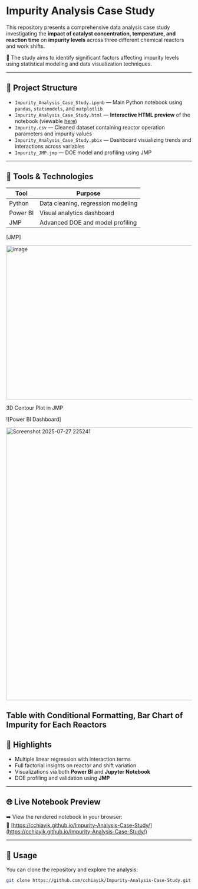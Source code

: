 # Impurity Analysis Case Study

This repository presents a comprehensive data analysis case study investigating the **impact of catalyst concentration, temperature, and reaction time** on **impurity levels** across three different chemical reactors and work shifts.

🔬 The study aims to identify significant factors affecting impurity levels using statistical modeling and data visualization techniques.

---

## 📁 Project Structure

- `Impurity_Analysis_Case_Study.ipynb` — Main Python notebook using `pandas`, `statsmodels`, and `matplotlib`
- `Impurity_Analysis_Case_Study.html` — **Interactive HTML preview** of the notebook (viewable [here](https://cchiayik.github.io/Impurity-Analysis-Case-Study/))
- `Impurity.csv` — Cleaned dataset containing reactor operation parameters and impurity values
- `Impurity_Analysis_Case_Study.pbix` — Dashboard visualizing trends and interactions across variables
- `Impurity_JMP.jmp` — DOE model and profiling using JMP

---

## 🚀 Tools & Technologies

| Tool         | Purpose                               |
|--------------|----------------------------------------|
| Python       | Data cleaning, regression modeling     |
| Power BI     | Visual analytics dashboard             |
| JMP          | Advanced DOE and model profiling       |

[JMP]

<img width="857" height="417" alt="image" src="https://github.com/user-attachments/assets/d7e87979-b2df-472e-a1ec-2e25b08c6172" />

3D Contour Plot in JMP

![Power BI Dashboard]

<img width="1316" height="738" alt="Screenshot 2025-07-27 225241" src="https://github.com/user-attachments/assets/536a690e-82d5-4b9e-8551-2b3590f2f6a8" />

Table with Conditional Formatting, Bar Chart of Impurity for Each Reactors
---

## 🔎 Highlights

- Multiple linear regression with interaction terms  
- Full factorial insights on reactor and shift variation  
- Visualizations via both **Power BI** and **Jupyter Notebook**
- DOE profiling and validation using **JMP**

---

## 🌐 Live Notebook Preview

➡️ View the rendered notebook in your browser:  
🔗 [https://cchiayik.github.io/Impurity-Analysis-Case-Study/](https://cchiayik.github.io/Impurity-Analysis-Case-Study/)

---

## 📌 Usage

You can clone the repository and explore the analysis:

```bash
git clone https://github.com/cchiayik/Impurity-Analysis-Case-Study.git
